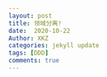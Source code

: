 ```yaml
---
layout: post
title: 领域分离!
date:  2020-10-22
Author: XKZ
categories: jekyll update
tags: [DDD]
comments: true
---
```

## 